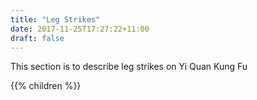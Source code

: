 ```yaml
---
title: "Leg Strikes"
date: 2017-11-25T17:27:22+11:00
draft: false
---
```


This section is to describe leg strikes on Yi Quan Kung Fu


{{% children %}}
